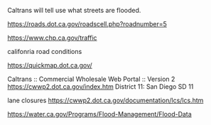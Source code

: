 


Caltrans will tell use what streets are flooded.


https://roads.dot.ca.gov/roadscell.php?roadnumber=5

https://www.chp.ca.gov/traffic

califonria road conditions

https://quickmap.dot.ca.gov/

Caltrans :: Commercial Wholesale Web Portal :: Version 2
https://cwwp2.dot.ca.gov/index.htm
District 11:	San Diego	SD	11

lane closures
https://cwwp2.dot.ca.gov/documentation/lcs/lcs.htm

https://water.ca.gov/Programs/Flood-Management/Flood-Data
